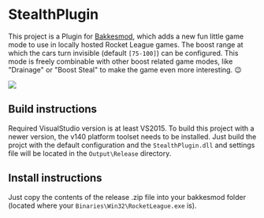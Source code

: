 # StealthPlugin
This project is a Plugin for [Bakkesmod](https://bakkesmod.com/), which adds a new fun little game mode to use in locally hosted Rocket League games. The boost range at which the cars turn invisible (default `[75-100]`) can be configured. This mode is freely combinable with other boost related game modes, like "Drainage" or "Boost Steal" to make the game even more interesting. 😉

![](StealthPlugin.gif)

## Build instructions
Required VisualStudio version is at least VS2015. To build this project with a newer version, the v140 platform toolset needs to be installed. Just build the projct with the default configuration and the `StealthPlugin.dll` and settings file will be located in the `Output\Release` directory.

## Install instructions
Just copy the contents of the release .zip file into your bakkesmod folder (located where your `Binaries\Win32\RocketLeague.exe` is).
